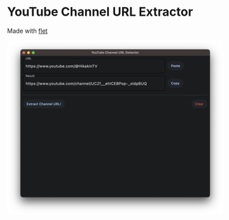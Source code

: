 # YouTube Channel URL Extractor

Made with [flet](https://github.com/flet-dev/flet)


![screenshot](./assets/image.png)
